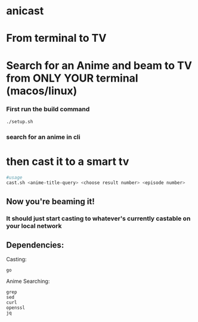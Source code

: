 # anicast
# From terminal to TV
# Search for an Anime and beam to TV from ONLY YOUR terminal (macos/linux)

### First run the build command 
```bash
./setup.sh
```

### search for an anime in cli 

# then cast it to a smart tv

```bash
#usage
cast.sh <anime-title-query> <choose result number> <episode number>
```
## Now you're beaming it!

### It should just start casting to whatever's currently castable on your local network

## Dependencies:
Casting:
```
go
```
Anime Searching:
```
grep
sed
curl
openssl
jq
```
